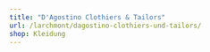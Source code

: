 ```yaml
---
title: "D'Agostino Clothiers & Tailors"
url: /larchmont/dagostino-clothiers-und-tailors/
shop: Kleidung
---
```

